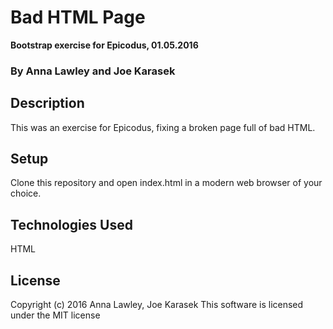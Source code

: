 # Bad HTML Page
**Bootstrap exercise for Epicodus, 01.05.2016**
### By Anna Lawley and Joe Karasek


## Description
This was an exercise for Epicodus, fixing a broken page full of bad HTML.

## Setup
Clone this repository and open index.html in a modern  web browser of your choice.


## Technologies Used
HTML

## License
Copyright (c) 2016 Anna Lawley, Joe Karasek
This software is licensed under the MIT license
